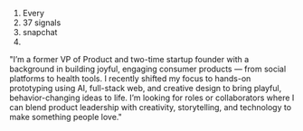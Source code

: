 1. Every
2. 37 signals
3. snapchat 
4. 

"I’m a former VP of Product and two-time startup founder with a background in building joyful, engaging consumer products — from social platforms to health tools. I recently shifted my focus to hands-on prototyping using AI, full-stack web, and creative design to bring playful, behavior-changing ideas to life. I’m looking for roles or collaborators where I can blend product leadership with creativity, storytelling, and technology to make something people love."